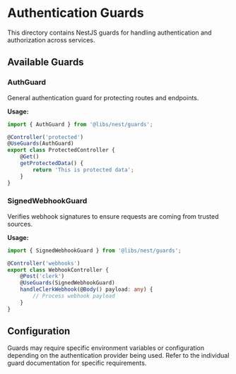 # Authentication Guards

This directory contains NestJS guards for handling authentication and authorization across services.

## Available Guards

### AuthGuard

General authentication guard for protecting routes and endpoints.

**Usage:**

```typescript
import { AuthGuard } from '@libs/nest/guards';

@Controller('protected')
@UseGuards(AuthGuard)
export class ProtectedController {
	@Get()
	getProtectedData() {
		return 'This is protected data';
	}
}
```

### SignedWebhookGuard

Verifies webhook signatures to ensure requests are coming from trusted sources.

**Usage:**

```typescript
import { SignedWebhookGuard } from '@libs/nest/guards';

@Controller('webhooks')
export class WebhookController {
	@Post('clerk')
	@UseGuards(SignedWebhookGuard)
	handleClerkWebhook(@Body() payload: any) {
		// Process webhook payload
	}
}
```

## Configuration

Guards may require specific environment variables or configuration depending on the authentication provider being used. Refer to the individual guard documentation for specific requirements.
